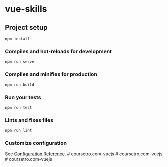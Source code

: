 # vue-skills

## Project setup
```
npm install
```

### Compiles and hot-reloads for development
```
npm run serve
```

### Compiles and minifies for production
```
npm run build
```

### Run your tests
```
npm run test
```

### Lints and fixes files
```
npm run lint
```

### Customize configuration
See [Configuration Reference](https://cli.vuejs.org/config/).
#   c o u r s e t r o . c o m - v u e j s  
 #   c o u r s e t r o . c o m - v u e j s  
 #   c o u r s e t r o . c o m - v u e j s  
 